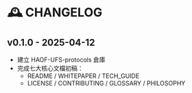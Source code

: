 # 🕰️ CHANGELOG

## v0.1.0 - 2025-04-12
- 建立 HAOF-UFS-protocols 倉庫
- 完成七大核心文檔初稿：
  - README / WHITEPAPER / TECH_GUIDE
  - LICENSE / CONTRIBUTING / GLOSSARY / PHILOSOPHY
